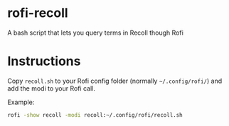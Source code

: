# rofi-recoll
A bash script that lets you query terms in Recoll though Rofi

# Instructions
Copy `recoll.sh` to your Rofi config folder (normally `~/.config/rofi/`) and add the modi to your Rofi call.

Example:
``` bash
rofi -show recoll -modi recoll:~/.config/rofi/recoll.sh
```
